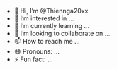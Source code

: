 - 👋 Hi, I’m @Thiennga20xx
- 👀 I’m interested in ...
- 🌱 I’m currently learning ...
- 💞️ I’m looking to collaborate on ...
- 📫 How to reach me ...
- 😄 Pronouns: ...
- ⚡ Fun fact: ...

<!---
Thiennga20xx/Thiennga20xx is a ✨ special ✨ repository because its `README.md` (this file) appears on your GitHub profile.
You can click the Preview link to take a look at your changes.
--->

